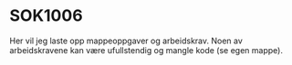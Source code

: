 # SOK1006

Her vil jeg laste opp mappeoppgaver og arbeidskrav. Noen av arbeidskravene kan være ufullstendig og mangle kode (se egen mappe).

